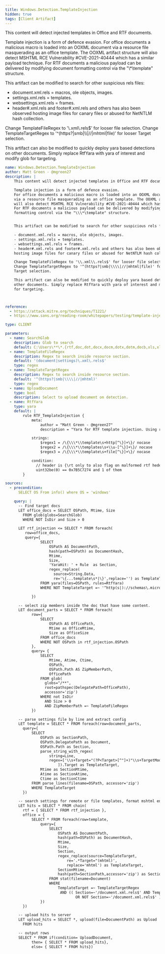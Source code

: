 ```yaml
---
title: Windows.Detection.TemplateInjection
hidden: true
tags: [Client Artifact]
---
```


This content will detect injected templates in Office and RTF documents.

Template injection is a form of defence evasion.
For office documents a malicious macro is loaded into an OOXML document
via a resource file masquerading as an office template. The OOXML artifact structure
will also detect MSHTML RCE Vulnerability #CVE-2021-40444 which has a similar payload technique.
For RTF documents a malicious payload can be delivered by modifying document
formatting control via the "\\\*\template" structure.


This artifact can be modified to search for other suspicious rels files:

- document.xml.rels = macros, ole objects, images.
- settings.xml.rels = templates.
- websettings.xml.rels = frames.
- header#.xml.rels and footer#.xml.rels and others has also been observed
hosting image files for canary files or abused for NetNTLM hash collection.

Change TemplateFileRegex to '\\.xml\\.rels$' for looser file selection.
Change TemplateTargetRegex to '^(https?|smb|\\\\|//|mhtml|file)' for looser
Target selection.

This artifact can also be modified to quickly deploy yara based detections on
other documents. Simply replace RtfYara with yara of interest and modify glob
for targeting.


```yaml
name: Windows.Detection.TemplateInjection
author: Matt Green - @mgreen27
description: |
    This content will detect injected templates in Office and RTF documents.

    Template injection is a form of defence evasion.
    For office documents a malicious macro is loaded into an OOXML document
    via a resource file masquerading as an office template. The OOXML artifact structure
    will also detect MSHTML RCE Vulnerability #CVE-2021-40444 which has a similar payload technique.
    For RTF documents a malicious payload can be delivered by modifying document
    formatting control via the "\\\*\template" structure.


    This artifact can be modified to search for other suspicious rels files:

    - document.xml.rels = macros, ole objects, images.
    - settings.xml.rels = templates.
    - websettings.xml.rels = frames.
    - header#.xml.rels and footer#.xml.rels and others has also been observed
    hosting image files for canary files or abused for NetNTLM hash collection.

    Change TemplateFileRegex to '\\.xml\\.rels$' for looser file selection.
    Change TemplateTargetRegex to '^(https?|smb|\\\\|//|mhtml|file)' for looser
    Target selection.

    This artifact can also be modified to quickly deploy yara based detections on
    other documents. Simply replace RtfYara with yara of interest and modify glob
    for targeting.



reference:
  - https://attack.mitre.org/techniques/T1221/
  - https://www.sans.org/reading-room/whitepapers/testing/template-injection-attacks-bypassing-security-controls-living-land-38780

type: CLIENT

parameters:
  - name: SearchGlob
    description: Glob to search
    default: C:\Users\**\*.{rtf,doc,dot,docx,docm,dotx,dotm,docb,xls,xlt,xlm,xlsx,xlsm,xltx,xltm,xlsb,ppt,pptx,pptm,potx,potm}
  - name: TemplateFileRegex
    description: Regex to search inside resource section.
    default: '(document|settings)\.xml\.rels$'
    type: regex
  - name: TemplateTargetRegex
    description: Regex to search inside resource section.
    default: '^(https?|smb|\\\\|//|mhtml)'
    type: regex
  - name: UploadDocument
    type: bool
    description: Select to upload document on detection.
  - name: RtfYara
    type: yara
    default: |
        rule RTF_TemplateInjection {
            meta:
                author = "Matt Green - @mgreen27"
                description = "Yara for RTF template injection. Using regex match to extract template information"

            strings:
                $regex1 = /\{\\\*\\template\s+http[^\}]+\}/ nocase
                $regex2 = /\{\\\*\\templates\s+\\u-[^\}]+\}/ nocase
                $regex3 = /\{\\\*\\template\s+file[^\}]+\}/ nocase

            condition:
              // header is {\rt only to also flag on malformed rtf heders
              uint32be(0) == 0x7B5C7274 and 1 of them
        }

sources:
  - precondition:
      SELECT OS From info() where OS = 'windows'

    query: |
      -- Find target docs
      LET office_docs = SELECT OSPath, Mtime, Size
        FROM glob(globs=SearchGlob)
        WHERE NOT IsDir and Size > 0

      LET rtf_injection <= SELECT * FROM foreach(
         row=office_docs,
         query={
                SELECT
                    OSPath AS DocumentPath,
                    hash(path=OSPath) as DocumentHash,
                    Mtime,
                    Size,
                    'YaraHit: ' + Rule  as Section,
                    regex_replace(
                      source=String.Data,
                      re='\{...template\s*|\}',replace='') as TemplateTarget
                FROM yara(files=OSPath, rules=RtfYara)
                WHERE NOT TemplateTarget =~ '^http(s|)://schemas\.microsoft\.com/'

            })

      -- select zip members inside the doc that have some content.
      LET document_parts = SELECT * FROM foreach(
            row={
                SELECT
                    OSPath AS OfficePath,
                    Mtime as OfficeMtime,
                    Size as OfficeSize
                FROM office_docs
                WHERE NOT OSPath in rtf_injection.OSPath
            },
            query= {
                SELECT
                    Mtime, Atime, Ctime,
                    OSPath,
                    OSPath.Path AS ZipMemberPath,
                    OfficePath
                FROM glob(
                  globs="/**",
                  root=pathspec(DelegatePath=OfficePath),
                  accessor='zip')
                WHERE not IsDir
                  AND Size > 0
                  AND ZipMemberPath =~ TemplateFileRegex
            })

      -- parse settings file by line and extract config
      LET template = SELECT * FROM foreach(row=document_parts,
        query={
            SELECT
                OSPath as SectionPath,
                OSPath.DelegatePath as Document,
                OSPath.Path as Section,
                parse_string_with_regex(
                    string=Line,
                    regex=['\\s+Target="(?P<Target>[^"]+)"\\s+TargetMode='
                        ]).Target as TemplateTarget,
                Mtime as SectionMtime,
                Atime as SectionAtime,
                Ctime as SectionCtime
            FROM parse_lines(filename=OSPath, accessor='zip')
            WHERE TemplateTarget
        })

      -- search settings for remote or file templates, format mshtml entries
      LET hits = SELECT * FROM chain(
        rtf = { SELECT * FROM rtf_injection },
        office = {
            SELECT * FROM foreach(row=template,
                query={
                    SELECT
                        OSPath AS DocumentPath,
                        hash(path=OSPath) as DocumentHash,
                        Mtime,
                        Size,
                        Section,
                        regex_replace(source=TemplateTarget,
                            re='.*Target="(mhtml)',
                            replace='mhtml') as TemplateTarget,
                        SectionMtime,
                        hash(path=SectionPath,accessor='zip') as SectionHash
                    FROM stat(filename=Document)
                    WHERE
                        TemplateTarget =~ TemplateTargetRegex
                         AND (( Section=~'/document.xml.rels$' AND TemplateTarget=~'^mhtml:' )
                                OR NOT Section=~'/document.xml.rels$' )
                })
        })

      -- upload hits to server
      LET upload_hits = SELECT *, upload(file=DocumentPath) as Upload
        FROM hits

      -- output rows
      SELECT * FROM if(condition= UploadDocument,
            then= { SELECT * FROM upload_hits},
            else= { SELECT * FROM hits})

```
